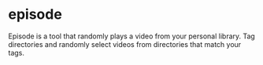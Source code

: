 # episode
Episode is a tool that randomly plays a video from your personal library. Tag directories and randomly select videos from directories that match your tags.
